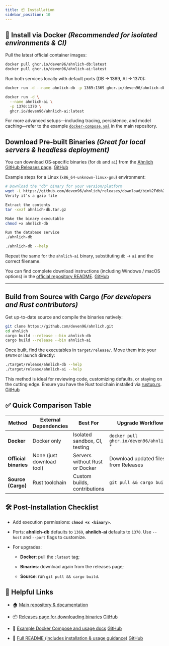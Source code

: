 ```yaml
---
title: 📦 Installation
sidebar_position: 10
---
```




## 🐳 Install via **Docker** *(Recommended for isolated environments & CI)*

Pull the latest official container images:

```bash  
docker pull ghcr.io/deven96/ahnlich-db:latest  
docker pull ghcr.io/deven96/ahnlich-ai:latest  
```

Run both services locally with default ports (DB → 1369, AI → 1370):

```bash  
docker run -d --name ahnlich-db -p 1369:1369 ghcr.io/deven96/ahnlich-db:latest

docker run -d \
  --name ahnlich-ai \
  -p 1370:1370 \
  ghcr.io/deven96/ahnlich-ai:latest 
```

For more advanced setups—including tracing, persistence, and model caching—refer to the example [`docker-compose.yml`](https://github.com/deven96/ahnlich/blob/main/docker-compose.yml) in the main repository.



## **Download Pre-built Binaries** *(Great for local servers & headless deployment)*

You can download OS‑specific binaries (for `db` and `ai`) from the [Ahnlich GitHub Releases page](https://github.com/deven96/ahnlich/releases). [GitHub](https://github.com/deven96/ahnlich/releases)

Example steps for a Linux (`x86_64-unknown-linux-gnu`) environment:

```bash  
# Download the "db" binary for your version/platform
wget -L https://github.com/deven96/ahnlich/releases/download/bin%2Fdb%2F0.1.0/x86_64-unknown-linux-gnu-ahnlich-db.tar.gz
Verify it’s a gzip file

Extract the contents
tar -xvzf ahnlich-db.tar.gz

Make the binary executable
chmod +x ahnlich-db

Run the database service
./ahnlich-db

./ahnlich-db --help
```

Repeat the same for the `ahnlich-ai` binary, substituting `db` → `ai` and the correct filename.

You can find complete download instructions (including Windows / macOS options) in the [official repository README](https://github.com/deven96/ahnlich/blob/main/README.md). [GitHub](https://github.com/deven96/ahnlich)

---

## **Build from Source with Cargo** *(For developers and Rust contributors)*

Get up-to-date source and compile the binaries natively:

```bash  
git clone https://github.com/deven96/ahnlich.git
cd ahnlich
cargo build --release --bin ahnlich-db
cargo build --release --bin ahnlich-ai
```

Once built, find the executables in `target/release/`. Move them into your `$PATH` or launch directly:

```bash  
./target/release/ahnlich-db --help
./target/release/ahnlich-ai --help
```

This method is ideal for reviewing code, customizing defaults, or staying on the cutting edge. Ensure you have the Rust toolchain installed via [rustup.rs](https://rustup.rs/). [GitHub](https://github.com/deven96/ahnlich/blob/main/README.md)



## **✅ Quick Comparison Table**

| Method | External Dependencies | Best For | Upgrade Workflow |
| ----- | ----- | ----- | ----- |
| **Docker** | Docker only | Isolated sandbox, CI, testing | `docker pull ghcr.io/deven96/ahnlich-*` |
| **Official binaries** | None (just download tool) | Servers without Rust or Docker | Download updated files from Releases |
| **Source (Cargo)** | Rust toolchain | Custom builds, contributions | `git pull && cargo build` |



## **🛠️ Post‑Installation Checklist**

* Add execution permissions: **`chmod +x <binary>`**.

* Ports: **ahnlich-db** defaults to `1369`, **ahnlich-ai** defaults to `1370`. Use `--host` and `--port` flags to customize.

* For upgrades:

  * **Docker**: pull the `:latest` tag;

  * **Binaries**: download again from the releases page;

  * **Source**: run `git pull && cargo build`.



## **🔗 Helpful Links**

* 🏠 [Main repository & documentation](https://github.com/deven96/ahnlich)

* 📦 [Releases page for downloading binaries](https://github.com/deven96/ahnlich/releases) [GitHub](https://github.com/deven96/ahnlich/releases)

* 🧾 [Example Docker Compose and usage docs](https://github.com/deven96/ahnlich/blob/main/docker-compose.yml) [GitHub](https://github.com/deven96/ahnlich/blob/main/docker-compose.yml)

* 📖 [Full README (includes installation & usage guidance)](https://github.com/deven96/ahnlich/blob/main/README.md) [GitHub](https://github.com/deven96/ahnlich/blob/main/README.md)  